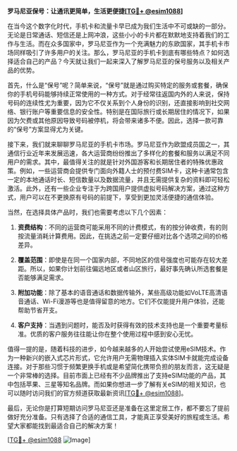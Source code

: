 **罗马尼亚保号：让通讯更简单，生活更便捷[[TG💪+ @esim1088](https://t.me/s/esim1088)]**

在当今这个数字化时代，手机卡和流量卡早已成为我们生活中不可或缺的一部分。无论是日常通话、短信还是上网冲浪，这些小小的卡片都在默默地支持着我们的工作与生活。而在众多国家中，罗马尼亚作为一个充满魅力的东欧国家，其手机卡市场同样吸引了许多用户的关注。那么，罗马尼亚的手机卡到底有哪些特点？如何选择适合自己的产品？今天就让我们一起来深入了解罗马尼亚的保号服务以及相关产品的优势。

首先，什么是“保号”呢？简单来说，“保号”就是通过购买特定的服务或套餐，确保你的手机号码能够持续正常使用的一种方式。对于经常往返国内外的人来说，保持号码的连续性尤为重要，因为它不仅关系到个人身份的识别，还直接影响到社交网络、银行账户等重要信息的安全性。特别是在国际旅行或长期居住的情况下，如果因为欠费或其他原因导致号码被停机，将会带来诸多不便。因此，选择一款可靠的“保号”方案显得尤为关键。

接下来，我们就来聊聊罗马尼亚的手机卡市场。罗马尼亚作为欧盟成员国之一，其通信行业近年来发展迅速，各大运营商纷纷推出了多样化的套餐和服务以满足不同用户的需求。其中，最值得关注的就是针对外国游客和长期居住者的特殊优惠政策。例如，一些运营商会提供专门面向外籍人士的预付费SIM卡，这种卡通常包含一定的本地通话时长、短信数量以及数据流量，并且无需提供复杂的资料即可轻松激活。此外，还有一些企业专注于为跨国用户提供虚拟号码解决方案，通过这种方式，用户可以在不更换原有号码的前提下，享受到更加灵活便捷的通信体验。

当然，在选择具体产品时，我们也需要考虑以下几个因素：

1. **资费结构**：不同的运营商可能采用不同的计费模式，有的按分钟收费，有的则按流量消耗计算费用。因此，在挑选之前一定要仔细对比各个选项之间的价格差异。
   
2. **覆盖范围**：即使是在同一个国家内部，不同地区的信号强度也可能存在较大差距。所以，如果你计划前往偏远地区或者山区旅行，最好事先确认所选套餐是否能够满足需求。

3. **附加功能**：除了基本的语音通话和数据传输外，某些高级功能如VoLTE高清语音通话、Wi-Fi漫游等也是值得留意的地方。它们不仅能提升用户体验，还能帮助节省开支。

4. **客户支持**：当遇到问题时，能否及时获得有效的技术支持也是一个重要考量标准。优质的客户服务往往能让你在整个使用过程中感到安心无忧。

值得一提的是，随着科技的进步，如今越来越多的人开始尝试使用eSIM技术。作为一种新兴的嵌入式芯片形式，它允许用户无需物理插入实体SIM卡就能完成设备连接。对于那些习惯于频繁更换手机或是希望简化携带负担的朋友而言，这无疑是一个非常棒的选择。目前市面上已经有不少品牌推出了支持eSIM功能的产品，其中包括苹果、三星等知名品牌。而如果你想进一步了解有关eSIM的相关知识，也可以随时访问我们的官方频道获取最新资讯[[TG💪+ @esim1088](https://t.me/s/esim1088)]。

最后，无论你是打算短期访问罗马尼亚还是准备在这里定居工作，都不要忘了提前做好充分准备。只有选择了合适的通信工具，才能真正享受美好的旅程或生活。希望大家都能找到最适合自己的解决方案！

[[TG💪+ @esim1088](https://t.me/s/esim1088) ![Image](https://i.postimg.cc/4NQfJmqS/Snipaste-2025-05-13-00-14-12.png)]